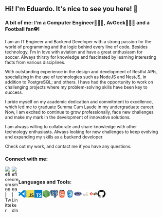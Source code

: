## Hi! I'm Eduardo. It's nice to see you here! 👋

### A bit of me: I'm a Computer Engineer👨🏽‍💻, AvGeek🧑🏽‍✈️ and a Football fan⚽!

I am an IT Engineer and Backend Developer with a strong passion for the world of programming and the logic behind every line of code. Besides technology, I'm in love with aviation and have a great enthusiasm for soccer. Always thirsty for knowledge and fascinated by learning interesting facts from various disciplines.

With outstanding experience in the design and development of Restful APIs, specializing in the use of technologies such as NodeJS and NestJS, in addition to PostgreSQL; and others. I have had the opportunity to work on challenging projects where my problem-solving skills have been key to success.

I pride myself on my academic dedication and commitment to excellence, which led me to graduate Summa Cum Laude in my undergraduate career. Now, I am excited to continue to grow professionally, face new challenges and make my mark in the development of innovative solutions.

I am always willing to collaborate and share knowledge with other technology enthusiasts. Always looking for new challenges to keep evolving and expanding my skills as a backend developer.

Check out my work, and contact me if you have any questions.

### Connect with me:

[<img align="left" alt="efloresm99 | Twitter" width="22px" src="https://cdn.jsdelivr.net/npm/simple-icons@v3/icons/twitter.svg" />][twitter]

[<img align="left" alt="efloresm99 | LinkedIn" width="22px" src="https://cdn.jsdelivr.net/npm/simple-icons@v3/icons/linkedin.svg" />][linkedin]

<br/>

### Languages and Tools:

[<img align="left" alt="Visual Studio Code" width="26px" src="https://raw.githubusercontent.com/github/explore/80688e429a7d4ef2fca1e82350fe8e3517d3494d/topics/visual-studio-code/visual-studio-code.png" />][visualstudiocode]

[<img align="left" alt="JavaScript" width="26px" src="https://raw.githubusercontent.com/github/explore/80688e429a7d4ef2fca1e82350fe8e3517d3494d/topics/javascript/javascript.png" />][javascript]

[<img align="left" alt="TypeScript" width="26px" src="https://raw.githubusercontent.com/github/explore/80688e429a7d4ef2fca1e82350fe8e3517d3494d/topics/typescript/typescript.png" />][typescript]

[<img align="left" alt="Node.js" width="26px" src="https://raw.githubusercontent.com/github/explore/80688e429a7d4ef2fca1e82350fe8e3517d3494d/topics/nodejs/nodejs.png" />][nodejs]

[<img align="left" alt="PostgreSQL" width="26px" src="https://raw.githubusercontent.com/github/explore/80688e429a7d4ef2fca1e82350fe8e3517d3494d/topics/postgresql/postgresql.png" />][postgresq]

[<img align="left" alt="HTML5" width="26px" src="https://raw.githubusercontent.com/github/explore/80688e429a7d4ef2fca1e82350fe8e3517d3494d/topics/html/html.png" />][html5]

[<img align="left" alt="CSS3" width="26px" src="https://raw.githubusercontent.com/github/explore/80688e429a7d4ef2fca1e82350fe8e3517d3494d/topics/css/css.png" />][css3]

[<img align="left" alt="php" width="26px" src="https://raw.githubusercontent.com/github/explore/80688e429a7d4ef2fca1e82350fe8e3517d3494d/topics/php/php.png" />][php]

[<img align="left" alt="MySQL" width="26px" src="https://raw.githubusercontent.com/github/explore/80688e429a7d4ef2fca1e82350fe8e3517d3494d/topics/mysql/mysql.png" />][mysql]

[<img align="left" alt="Git" width="26px" src="https://raw.githubusercontent.com/github/explore/80688e429a7d4ef2fca1e82350fe8e3517d3494d/topics/git/git.png" />][git]

[<img align="left" alt="GitHub" width="26px" src="https://raw.githubusercontent.com/github/explore/78df643247d429f6cc873026c0622819ad797942/topics/github/github.png" />][github]

<br />
<br />

[twitter]: https://twitter.com/eduardeau13
[linkedin]: https://linkedin.com/in/edfloresm
[visualstudiocode]: https://code.visualstudio.com/
[html5]: https://dev.w3.org/html5/html-author/
[css3]: https://developer.mozilla.org/en-US/docs/Web/CSS
[javascript]: https://developer.mozilla.org/en-US/docs/Web/JavaScript
[typescript]:https://www.typescriptlang.org/
[postgresq]: https://www.postgresql.org/
[php]: https://www.php.net/
[nodejs]: https://nodejs.org/en/
[mysql]: https://www.mysql.com/
[git]: https://git-scm.com/
[github]: https://github.com/efloresm99


